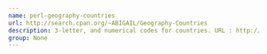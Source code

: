 ```yaml
---
name: perl-geography-countries
url: http://search.cpan.org/~ABIGAIL/Geography-Countries
description: 3-letter, and numerical codes for countries. URL : http://search.cpan.org/~ABIGAIL/Geography-Countries Groups : None
group: None
---
```

